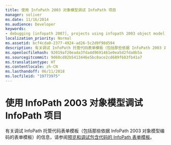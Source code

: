 ```yaml
---
title: 使用 InfoPath 2003 对象模型调试 InfoPath 项目
manager: soliver
ms.date: 11/16/2014
ms.audience: Developer
keywords:
- debugging [infopath 2007], projects using infopath 2003 object model,InfoPath 2007, debugging,projects [InfoPath 2007], debugging
localization_priority: Normal
ms.assetid: bcf4cda0-2377-4924-ad26-5c2d9f98d594
description: 有关调试 InfoPath 托管代码表单模板（包括那些依据 InfoPath 2003 对象模型编码的表单模板）的信息，请参阅如何：预览和调试包含代码的 InfoPath 表单模板。
ms.openlocfilehash: 92019af20eada3fda4d9691461e0ea5d2fda0b5a
ms.sourcegitcommit: 9d60cd82b5413446e5bc8ace2cd689f683fb41a7
ms.translationtype: HT
ms.contentlocale: zh-CN
ms.lasthandoff: 06/11/2018
ms.locfileid: "19773975"
---
```

# <a name="debug-infopath-projects-using-the-infopath-2003-object-model"></a>使用 InfoPath 2003 对象模型调试 InfoPath 项目

有关调试 InfoPath 托管代码表单模板（包括那些依据 InfoPath 2003 对象模型编码的表单模板）的信息，请参阅[预览和调试包含代码的 InfoPath 表单模板](how-to-preview-and-debug-infopath-form-templates-with-code.md)。
  

